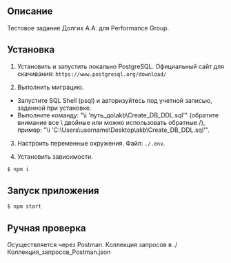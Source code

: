 ## Описание

Тестовое задание Долгих А.А. для Performance Group.

## Установка

1. Установить и запустить локально PostgreSQL.
Официальный сайт для скачивания: `https://www.postgresql.org/download/`

2. Выполнить миграцию.
- Запустите SQL Shell (psql) и авторизуйтесь под учетной записью, заданной при установке.
- Выполните команду: "\i 'путь_до\\akb\\Create_DB_DDL.sql'" (обратите внимание все \\ двойные или можно использовать обратные /), пример: "\i 'C:\\Users\\username\\Desktop\\akb\\Create_DB_DDL.sql'".

3. Настроить переменные окружения.
Файл: `./.env`.

4. Установить зависимости.
```bash
$ npm i
```

## Запуск приложения

```bash
$ npm start
```

## Ручная проверка

Осуществляется через Postman.
Коллекция запросов в ./Коллекция_запросов_Postman.json
